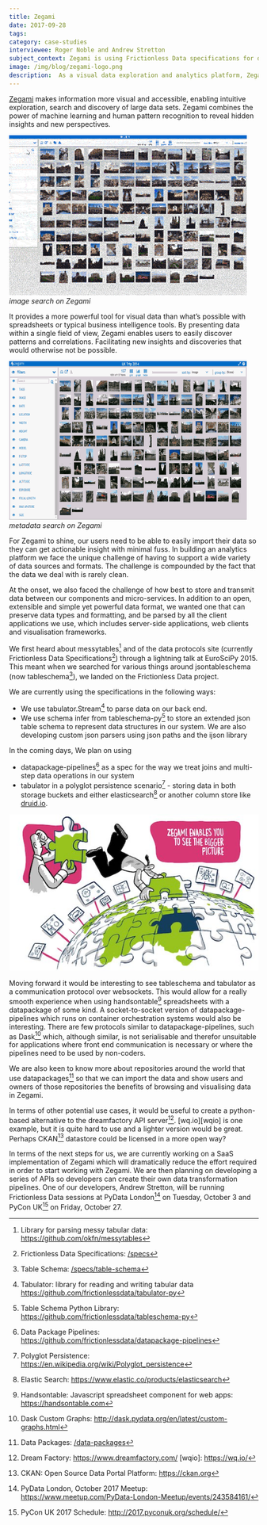 ```yaml
---
title: Zegami
date: 2017-09-28
tags:
category: case-studies
interviewee: Roger Noble and Andrew Stretton
subject_context: Zegami is using Frictionless Data specifications for data management and syntactic analysis on their visual data analysis platform
image: /img/blog/zegami-logo.png
description:  As a visual data exploration and analytics platform, Zegami makes the exploration of large collections of image rich information quick and simple.
---
```


[Zegami](https://www.zegami.com) makes information more visual and accessible, enabling intuitive exploration, search and discovery of large data sets. Zegami combines the power of machine learning and human pattern recognition to reveal hidden insights and new perspectives.

![imagesearch](./zegami-2.gif) <br/> *image search on Zegami*

It provides a more powerful tool for visual data than what’s possible with spreadsheets or typical business intelligence tools. By presenting data within a single field of view, Zegami enables users to easily discover patterns and correlations. Facilitating new insights and discoveries that would otherwise not be possible.

![metadatasearch](./zegami-3.gif) <br/> *metadata search on Zegami*

For Zegami to shine, our users need to be able to easily import their data so they can get actionable insight with minimal fuss. In building an analytics platform we face the unique challenge of having to support a wide variety of data sources and formats. The challenge is compounded by the fact that the data we deal with is rarely clean.

At the onset, we also faced the challenge of how best to store and transmit data between our components and micro-services. In addition to an open, extensible and simple yet powerful data format, we wanted one that can preserve data types and formatting, and be parsed by all the client applications we use, which includes server-side applications, web clients and visualisation frameworks.

We first heard about messytables[^messytables] and of the data protocols site (currently Frictionless Data Specifications[^specs]) through a lightning talk at EuroSciPy 2015. This meant when we searched for various things around jsontableschema (now tableschema[^tableschema]), we landed on the Frictionless Data project.

We are currently using the specifications in the following ways:

- We use tabulator.Stream[^tabulator] to parse data on our back end.
- We use schema infer from tableschema-py[^tableschemapy] to store an extended json table schema to represent data structures in our system. We are also developing custom json parsers using json paths and the ijson library

In the coming days, We plan on using
- datapackage-pipelines[^dpp] as a spec for the way we treat joins and multi-step data operations in our system
- tabulator in a polyglot persistence scenario[^polyglot] - storing data in both storage buckets and either elasticsearch[^elasticsearch] or another column store like [druid.io](http://druid.io).

![Diagram](./zegami-1.jpg)

Moving forward it would be interesting to see tableschema and tabulator as a communication protocol over websockets. This would allow for a really smooth experience when using handsontable[^handsontable] spreadsheets with a datapackage of some kind. A socket-to-socket version of datapackage-pipelines which runs on container orchestration systems would also be interesting. There are few protocols similar to datapackage-pipelines, such as Dask[^dask] which, although similar, is not serialisable and therefor unsuitable for applications where front end communication is necessary or where the pipelines need to be used by non-coders.

We are also keen to know more about repositories around the world that use datapackages[^datapackage] so that we can import the data and show users and owners of those repositories the benefits of browsing and visualising data in Zegami.

In terms of other potential use cases, it would be useful to create a python-based alternative to the dreamfactory API server[^dreamfactory]. [wq.io][wqio] is one example, but it is quite hard to use and a lighter version would be great. Perhaps CKAN[^ckan] datastore could be licensed in a more open way?

In terms of the next steps for us, we are currently working on a SaaS implementation of Zegami which will dramatically reduce the effort required in order to start working with Zegami. We are then planning on developing a series of APIs so developers can create their own data transformation pipelines. One of our developers, Andrew Stretton, will be running Frictionless Data sessions at PyData London[^pydata] on Tuesday, October 3 and PyCon UK[^pyconuk] on Friday, October 27.

[^messytables]: Library for parsing messy tabular data: <https://github.com/okfn/messytables>
[^specs]: Frictionless Data Specifications: [/specs](/specs)
[^tableschema]: Table Schema: [/specs/table-schema](/specs/table-schema)
[^tabulator]:Tabulator:  library for reading and writing tabular data <https://github.com/frictionlessdata/tabulator-py>
[^polyglot]: Polyglot Persistence: <https://en.wikipedia.org/wiki/Polyglot_persistence>
[^tableschemapy]: Table Schema Python Library: <https://github.com/frictionlessdata/tableschema-py>
[^elasticsearch]: Elastic Search: <https://www.elastic.co/products/elasticsearch>
[^handsontable]: Handsontable: Javascript spreadsheet component for web apps: <https://handsontable.com>
[^dpp]: Data Package Pipelines: <https://github.com/frictionlessdata/datapackage-pipelines>
[^dask]:Dask Custom Graphs: <http://dask.pydata.org/en/latest/custom-graphs.html>
[^datapackage]: Data Packages: [/data-packages](/data-packages)
[^dreamfactory]: Dream Factory: <https://www.dreamfactory.com/>
[wqio]: https://wq.io/
[^ckan]: CKAN: Open Source Data Portal Platform: <https://ckan.org>
[^pydata]: PyData London, October 2017 Meetup: <https://www.meetup.com/PyData-London-Meetup/events/243584161/>
[^pyconuk]: PyCon UK 2017 Schedule: <http://2017.pyconuk.org/schedule/>
